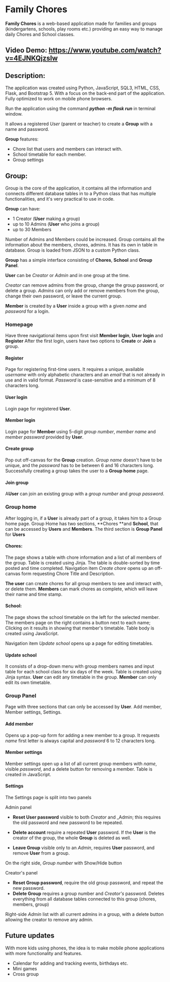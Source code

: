 # Family Chores

**Family Chores** is a web-based application made for families and groups (kindergartens, schools, play rooms etc.) providing an easy way to manage daily Chores and School classes.

## Video Demo: <https://www.youtube.com/watch?v=4EJNKQjzsIw>

## Description:

The application was created using Python, JavaScript, SQL3, HTML, CSS, Flask, and Bootstrap 5.
With a focus on the back-end part of the application.
Fully optimized to work on mobile phone browsers.

Run the application using the command **_*python -m flask run*_** in terminal window.

It allows a registered _User_ (parent or teacher) to create a **Group** with a name and password.

**Group** features:

- Chore list that users and members can interact with.
- School timetable for each member.
- Group settings

## Group:

Group is the core of the application, it contains all the information and connects different database tables in to a Python class that has multiple functionalities, and it's very practical to use in code.

**Group** can have:

- 1 Creator (**User** making a group)
- up to 10 Admins (**User** who joins a group)
- up to 30 Members

Number of Admins and Members could be increased.
Group contains all the information about the members, chores, admins. It has its own in table in database. Group is loaded from JSON to a custom Python class.

**Group** has a simple interface consisting of **Chores**, **School** and **Group Panel**.

**User** can be _Creator_ or _Admin_ and in one group at the time.

_Creator_ can remove admins from the group, change the group password, or delete a group.
_Admins_ can only add or remove members from the group, change their own password, or leave the current group.

**Member** is created by a **User** inside a group with a given _name_ and _password_ for a login.

### Homepage

Have three navigational items upon first visit **Member login**, **User login** and **Register**
After the first login, users have two options to **Create** or **Join** a group.

#### Register

Page for registering first-time users. It requires a unique, available _username_ with only alphabetic characters and an _email_ that is not already in use and in valid format. _Password_ is case-sensitive and a minimum of 8 characters long.

#### User login

Login page for registered **User**.

#### Member login

Login page for **Member** using 5-digit _group number_,
_member name_ and _member password_ provided by **User**.

#### Create group

Pop out off-canvas for the **Group** creation. _Group name_ doesn't have to be unique, and the _password_ has to be between 6 and 16 characters long.
Successfully creating a group takes the user to a **Group home** page.

#### Join group

A**User** can join an existing group with a _group number_ and _group password_.

### Group home

After logging in, if a **User** is already part of a group, it takes him to a Group home page.
Group Home has two sections, **Chores **and **School**, that can be accessed by **Users** and **Members**.
The third section is **Group Panel** for **Users**

#### Chores:

The page shows a table with chore information and a list of all members of the group.
Table is created using Jinja.
The table is double-sorted by time posted and time completed.
Navigation item _Create chore_ opens up an off-canvas form requesting Chore Title and Description.

**The user** can create chores for all group members to see and interact with, or delete them.
**Members** can mark chores as complete, which will leave their name and time stamp.

#### School:

The page shows the school timetable on the left for the selected member.
The members page on the right contains a button next to each name; Clicking on it results in showing that member's timetable.
Table body is created using JavaScript.

Navigation item _Update school_ opens up a page for editing timetables.

#### Update school

It consists of a drop-down menu with group members names and input table for each school class for six days of the week.
Table is created using Jinja syntax.
**User** can edit any timetable in the group.
**Member** can only edit its own timetable.

### Group Panel

Page with three sections that can only be accessed by **User**. Add member, Member settings, Settings.

#### Add member

Opens up a pop-up form for adding a new member to a group. It requests _name_ first letter is always capital and _password_ 6 to 12 characters long.

#### Member settings

Member settings open up a list of all current group members with _name_, visible _password_, and a delete button for removing a member.
Table is created in JavaScript.

#### Settings

The Settings page is split into two panels

Admin panel

- **Reset User password** visible to both _Creator_ and \_Admin; this requires the old password and new password to be repeated.

- **Delete account** require a repeated **User** password. If the **User** is the creator of the group, the whole **Group** is deleted as well.

- **Leave Group** visible only to an _Admin_, requires **User** password, and remove **User** from a group.

On the right side, _Group number_ with Show/Hide button

Creator's panel

- **Reset Group password**, require the old group password, and repeat the new password.
- **Delete Group** requires a group number and _Creator's_ password. Deletes everything from all database tables connected to this group (chores, members, group)

Right-side _Admin_ list with all current admins in a group, with a delete button allowing the creator to remove any admin.

## Future updates

With more kids using phones, the idea is to make mobile phone applications with more functionality and features.

- Calendar for adding and tracking events, birthdays etc.
- Mini games
- Cross group
